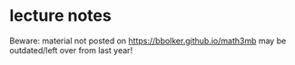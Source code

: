 # lecture notes

Beware: material not posted on https://bbolker.github.io/math3mb may be outdated/left over from last year!
